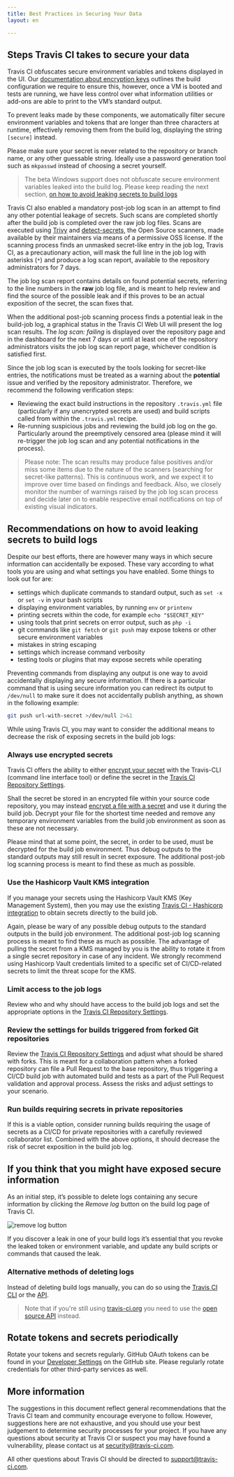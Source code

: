 ```yaml
---
title: Best Practices in Securing Your Data
layout: en

---
```


## Steps Travis CI takes to secure your data
Travis CI obfuscates secure environment variables and tokens displayed in the UI. Our [documentation about encryption keys](/user/encryption-keys/) outlines the build configuration we require to ensure this, however, once a VM is booted and tests are running, we have less control over what information utilities or add-ons are able to print to the VM’s standard output.

To prevent leaks made by these components, we automatically filter secure environment variables and tokens that are longer than three characters at runtime, effectively removing them from the build log, displaying the string `[secure]` instead.

Please make sure your secret is never related to the repository or branch name, or any other guessable string. Ideally use a password generation tool such as `mkpasswd` instead of choosing a secret yourself.

> The beta Windows support does not obfuscate secure environment variables leaked into the build log. Please keep reading the next section, [on how to avoid leaking secrets to build logs](https://docs.travis-ci.com/user/best-practices-security/#recommendations-on-how-to-avoid-leaking-secrets-to-build-logs)


Travis CI also enabled a mandatory post-job log scan in an attempt to find any other potential leakage of secrets. Such scans are completed shortly after the build job is completed over the raw job log files. Scans are executed using [Trivy](https://github.com/aquasecurity/trivy) and [detect-secrets](https://github.com/Yelp/detect-secrets), the Open Source scanners, made available by their maintainers via means of a permissive OSS license. If the scanning process finds an unmasked secret-like entry in the job log, Travis CI, as a precautionary action, will mask the full line in the job log with asterisks (`*`) and produce a log scan report, available to the repository administrators for 7 days. 

The job log scan report contains details on found potential secrets, referring to the line numbers in the **raw** job log file, and is meant to help review and find the source of the possible leak and if this proves to be an actual exposition of the secret, the scan fixes that.

When the additional post-job scanning process finds a potential leak in the build-job log, a graphical status in the Travis CI Web UI will present the log scan results. The *log scan: failing* is displayed over the repository page and in the dashboard for the next 7 days or until at least one of the repository administrators visits the job log scan report page, whichever condition is satisfied first.

Since the job log scan is executed by the tools looking for secret-like entries, the notifications must be treated as a warning about the **potential** issue and verified by the repository administrator. Therefore, we recommend the following verification steps: 

 * Reviewing the exact build instructions in the repository `.travis.yml` file (particularly if any unencrypted secrets are used) and build scripts called from within the `.travis.yml` recipe.
 * Re-running suspicious jobs and reviewing the build job log on the go. Particularly around the preemptively censored area (please mind it will re-trigger the job log scan and any potential notifications in the process).

> Please note: The scan results may produce false positives and/or miss some items due to the nature of the scanners (searching for secret-like patterns). This is continuous work, and we expect it to improve over time based on findings and feedback. Also, we closely monitor the number of warnings raised by the job log scan process and decide later on to enable respective email notifications on top of existing visual indicators.


## Recommendations on how to avoid leaking secrets to build logs
Despite our best efforts, there are however many ways in which secure information can accidentally be exposed. These vary according to what tools you are using and what settings you have enabled. Some things to look out for are:

* settings which duplicate commands to standard output, such as `set -x` or `set -v` in your bash scripts
* displaying environment variables, by running `env` or `printenv`
* printing secrets within the code, for example `echo "$SECRET_KEY"`
* using tools that print secrets on error output, such as `php -i`
* git commands like `git fetch` or `git push` may expose tokens or other secure environment variables
* mistakes in string escaping
* settings which increase command verbosity
* testing tools or plugins that may expose secrets while operating

Preventing commands from displaying any output is one way to avoid accidentally displaying any secure information. If there is a particular command that is using secure information you can redirect its output to `/dev/null` to make sure it does not accidentally publish anything, as shown in the following example:

```sh
git push url-with-secret >/dev/null 2>&1
```

While using Travis CI, you may want to consider the additional means to decrease the risk of exposing secrets in the build job logs:

### Always use encrypted secrets
Travis CI offers the ability to either [encrypt your secret](/user/encryption-keys/) with the Travis-CLI (command line interface tool) or define the secret in the [Travis CI Repository Settings](/user/environment-variables/#defining-variables-in-repository-settings). 

Shall the secret be stored in an encrypted file within your source code repository, you may instead [encrypt a file with a secret](/user/encrypting-files/) and use it during the build job. Decrypt your file for the shortest time needed and remove any temporary environment variables from the build job environment as soon as these are not necessary.

Please mind that at some point, the secret, in order to be used, must be decrypted for the build job environment. Thus debug outputs to the standard outputs may still result in secret exposure. The additional post-job log scanning process is meant to find these as much as possible.

### Use the Hashicorp Vault KMS integration
If you manage your secrets using the Hashicorp Vault KMS (Key Management System), then you may use the existing [Travis CI - Hashicorp integration](/user/hashicorp-vault-integration) to obtain secrets directly to the build job. 

Again, please be wary of any possible debug outputs to the standard outputs in the build job environment. The additional post-job log scanning process is meant to find these as much as possible. The advantage of pulling the secret from a KMS managed by you is the ability to rotate it from a single secret repository in case of any incident. We strongly recommend using Hashicorp Vault credentials limited to a specific set of CI/CD-related secrets to limit the threat scope for the KMS. 

### Limit access to the job logs
Review who and why should have access to the build job logs and set the appropriate options in the [Travis CI Repository Settings](/user/disable-job-logs/).

### Review the settings for builds triggered from forked Git repositories
Review the [Travis CI Repository Settings](/user/pull-requests#pull-requests-and-security-restrictions) and adjust what should be shared with forks. This is meant for a collaboration pattern when a forked repository can file a Pull Request to the base repository, thus triggering a CI/CD build job with automated build and tests as a part of the Pull Request validation and approval process. Assess the risks and adjust settings to your scenario.

### Run builds requiring secrets in private repositories
If this is a viable option, consider running builds requiring the usage of secrets as a CI/CD for private repositories with a carefully reviewed collaborator list. Combined with the above options, it should decrease the risk of secret exposition in the build job log.


## If you think that you might have exposed secure information

As an initial step, it’s possible to delete logs containing any secure information by clicking the *Remove log* button on the build log page of Travis CI.

![remove log button](/images/remove-log.png "remove log button")

If you discover a leak in one of your build logs it’s essential that you revoke the leaked token or environment variable, and update any build scripts or commands that caused the leak.

### Alternative methods of deleting logs

Instead of deleting build logs manually, you can do so using the [Travis CI CLI](https://github.com/travis-ci/travis.rb#logs) or the  [API](https://developer.travis-ci.com/resource/log#delete).

> Note that if you're still using [travis-ci.org](http://www.travis-ci.org) you need to use the [open source API](https://developer.travis-ci.org/resource/log#delete) instead.

## Rotate tokens and secrets periodically
Rotate your tokens and secrets regularly. GitHub OAuth tokens can be found in your [Developer Settings](https://github.com/settings/developers) on the GitHub site. Please regularly rotate credentials for other third-party services as well.

## More information
The suggestions in this document reflect general recommendations that the Travis CI team and community encourage everyone to follow. However, suggestions here are not exhaustive, and you should use your best judgement to determine security processes for your project. If you have any questions about security at Travis CI or suspect you may have found a vulnerability, please contact us at <security@travis-ci.com>.

All other questions about Travis CI should be directed to <support@travis-ci.com>.
